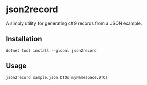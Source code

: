 # json2record
A simply utility for generating c#9 records from a JSON example.

## Installation
```
dotnet tool install --global json2record
```

## Usage
```
json2record sample.json DTOs myNamespace.DTOs
```
